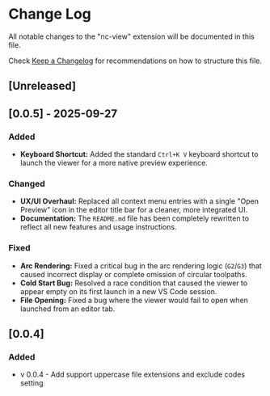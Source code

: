# Change Log

All notable changes to the "nc-view" extension will be documented in this file.

Check [Keep a Changelog](http://keepachangelog.com/) for recommendations on how
to structure this file.

## [Unreleased]

## [0.0.5] - 2025-09-27

### Added
- **Keyboard Shortcut:** Added the standard `Ctrl+K V` keyboard shortcut to launch the viewer for a more native preview experience.

### Changed
- **UX/UI Overhaul:** Replaced all context menu entries with a single "Open Preview" icon in the editor title bar for a cleaner, more integrated UI.
- **Documentation:** The `README.md` file has been completely rewritten to reflect all new features and usage instructions.

### Fixed
- **Arc Rendering:** Fixed a critical bug in the arc rendering logic (`G2`/`G3`) that caused incorrect display or complete omission of circular toolpaths.
- **Cold Start Bug:** Resolved a race condition that caused the viewer to appear empty on its first launch in a new VS Code session.
- **File Opening:** Fixed a bug where the viewer would fail to open when launched from an editor tab.

## [0.0.4]

### Added

- v 0.0.4 - Add support uppercase file extensions and exclude codes setting
